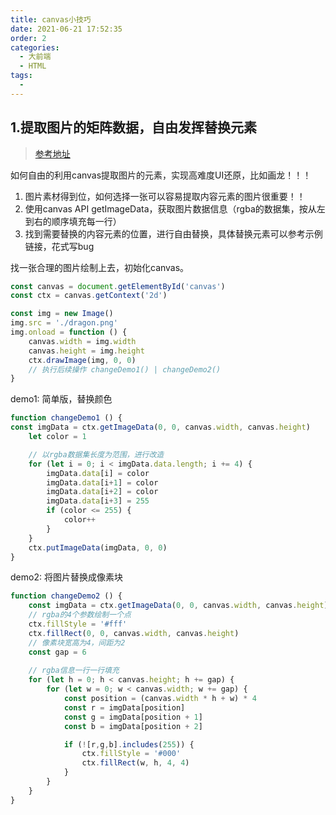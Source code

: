 ```yaml
---
title: canvas小技巧
date: 2021-06-21 17:52:35
order: 2
categories:
  - 大前端
  - HTML
tags:
  - 
---
```


## 1.提取图片的矩阵数据，自由发挥替换元素

> [参考地址]('https://juejin.cn/post/6963476650356916254?utm_source=gold_browser_extension')

如何自由的利用canvas提取图片的元素，实现高难度UI还原，比如画龙！！！

1. 图片素材得到位，如何选择一张可以容易提取内容元素的图片很重要！！
2. 使用canvas API getImageData，获取图片数据信息（rgba的数据集，按从左到右的顺序填充每一行）
3. 找到需要替换的内容元素的位置，进行自由替换，具体替换元素可以参考示例链接，花式写bug

找一张合理的图片绘制上去，初始化canvas。

```js
const canvas = document.getElementById('canvas')
const ctx = canvas.getContext('2d')

const img = new Image()
img.src = './dragon.png'
img.onload = function () {
    canvas.width = img.width
    canvas.height = img.height
    ctx.drawImage(img, 0, 0)
    // 执行后续操作 changeDemo1() | changeDemo2()
}
```

demo1: 简单版，替换颜色

```js
function changeDemo1 () {
const imgData = ctx.getImageData(0, 0, canvas.width, canvas.height)
    let color = 1

    // 以rgba数据集长度为范围，进行改造
    for (let i = 0; i < imgData.data.length; i += 4) {
        imgData.data[i] = color
        imgData.data[i+1] = color
        imgData.data[i+2] = color
        imgData.data[i+3] = 255
        if (color <= 255) {
            color++
        }
    }
    ctx.putImageData(imgData, 0, 0)
}
```

demo2: 将图片替换成像素块

```js
function changeDemo2 () {
    const imgData = ctx.getImageData(0, 0, canvas.width, canvas.height).data
    // rgba的4个参数绘制一个点
    ctx.fillStyle = '#fff'
    ctx.fillRect(0, 0, canvas.width, canvas.height)
    // 像素块宽高为4，间距为2
    const gap = 6
    
    // rgba信息一行一行填充
    for (let h = 0; h < canvas.height; h += gap) {
        for (let w = 0; w < canvas.width; w += gap) {
            const position = (canvas.width * h + w) * 4
            const r = imgData[position]
            const g = imgData[position + 1]
            const b = imgData[position + 2]

            if (![r,g,b].includes(255)) {
                ctx.fillStyle = '#000'
                ctx.fillRect(w, h, 4, 4)
            }
        }
    }
}
```
